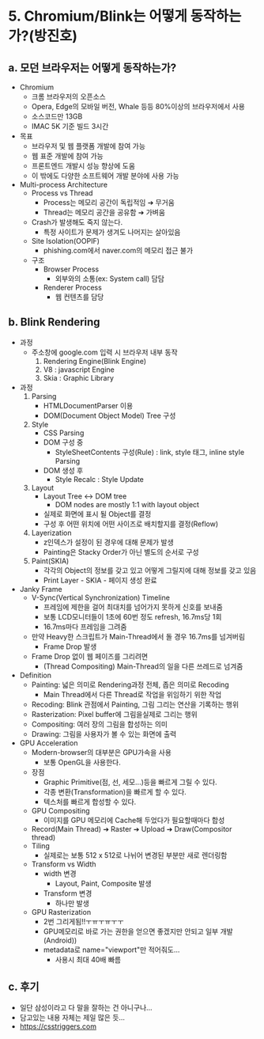 # 5. Chromium/Blink는 어떻게 동작하는가?(방진호)
## a. 모던 브라우저는 어떻게 동작하는가?
* Chromium
    * 크롬 브라우저의 오픈소스
    * Opera, Edge의 모바일 버전, Whale 등등 80%이상의 브라우저에서 사용
    * 소스코드만 13GB
    * IMAC 5K 기준 빌드 3시간
* 목표
    * 브라우저 및 웹 플랫폼 개발에 참여 가능
    * 웹 표준 개발에 참여 가능
    * 프론트엔드 개발시 성능 향상에 도움
    * 이 밖에도 다양한 소프트웨어 개발 분야에 사용 가능
* Multi-process Architecture
    * Process vs Thread
        * Process는 메모리 공간이 독립적임 ➔ 무거움
        * Thread는 메모리 공간을 공유함 ➔ 가벼움
    * Crash가 발생해도 죽지 않는다.
        * 특정 사이트가 문제가 생겨도 나머지는 살아있음
    * Site Isolation(OOPIF)
        * phishing.com에서 naver.com의 메모리 접근 불가
    * 구조
        * Browser Process
            * 외부와의 소통(ex: System call) 담담
        * Renderer Process
            * 웹 컨텐츠를 담당
## b. Blink Rendering
* 과정
    * 주소창에 google.com 입력 시 브라우저 내부 동작
        1. Rendering Engine(Blink Engine)
        2. V8 : javascript Engine
        3. Skia : Graphic Library
* 과정
    1. Parsing
        * HTMLDocumentParser 이용
        * DOM(Document Object Model) Tree 구성
    2. Style
        * CSS Parsing
        * DOM 구성 중
            * StyleSheetContents 구성(Rule) : link, style 태그, inline style Parsing
        * DOM 생성 후
            * Style Recalc : Style Update
    3. Layout
        * Layout Tree <-> DOM tree
            * DOM nodes are mostly 1:1 with layout object
        * 실제로 화면에 표시 될 Object를 결정
        * 구성 후 어떤 위치에 어떤 사이즈로 배치할지를 결정(Reflow)
    4. Layerization
        * z인덱스가 설정이 된 경우에 대해 문제가 발생
        * Painting은 Stacky Order가 아닌 별도의 순서로 구성
    5. Paint(SKIA)
        * 각각의 Object의 정보를 갖고 있고 어떻게 그릴지에 대해 정보를 갖고 있음
        * Print Layer - SKIA - 페이지 생성 완료
* Janky Frame
    * V-Sync(Vertical Synchronization) Timeline
        * 프레임에 제한을 걸어 최대치를 넘어가지 못하게 신호를 보내줌
        * 보통 LCD모니터들이 1초에 60번 정도 refresh, 16.7ms당 1회
        * 16.7ms마다 프레임을 그려줌
    * 만약 Heavy한 스크립트가 Main-Thread에서 돌 경우 16.7ms를 넘겨버림
        * Frame Drop 발생
    * Frame Drop 없이 웹 페이즈를 그리려면
        * (Thread Compositing) Main-Thread의 일을 다른 쓰레드로 넘겨줌
* Definition
    * Painting: 넓은 의미로 Rendering과정 전체, 좁은 의미로 Recoding
        * Main Thread에서 다른 Thread로 작업을 위임하기 위한 작업
    * Recoding: Blink 관점에서 Painting, 그림 그리는 연산을 기록하는 행위
    * Rasterization: Pixel buffer에 그림을실제로 그리는 행위
    * Compositing: 여러 장의 그림을 합성하는 의미
    * Drawing: 그림을 사용자가 볼 수 있는 화면에 출력
* GPU Acceleration
    * Modern-browser의 대부분은 GPU가속을 사용
        * 보통 OpenGL을 사용한다.
    * 장점
        * Graphic Primitive(점, 선, 세모...)등을 빠르게 그릴 수 있다.
        * 각종 변환(Transformation)을 빠르게 할 수 있다.
        * 텍스처를 빠르게 합성할 수 있다.
    * GPU Compositing
        * 이미지를 GPU 메모리에 Cache해 두었다가 필요할때마다 합성
    * Record(Main Thread) ➔ Raster ➔ Upload ➔ Draw(Compositor thread)
    * Tiling
        * 실제로는 보통 512 x 512로 나뉘어 변경된 부분만 새로 렌더링함
    * Transform vs Width
        * width 변경
            * Layout, Paint, Composite 발생
        * Transform 변경
            * 하나만 발생
    * GPU Rasterization
        * 2번 그리게됨!!ㅜㅠㅜㅠㅜㅜ
        * GPU메모리로 바로 가는 권한을 얻으면 좋겠지만 안되고 일부 개발(Android))
        * metadata로 name="viewport"만 적어줘도...
            * 사용시 최대 40배 빠름


## c. 후기
* 일단 삼성이라고 다 말을 잘하는 건 아니구나...
* 담고있는 내용 자체는 제일 많은 듯...
* https://csstriggers.com
